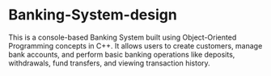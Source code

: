# Banking-System-design
This is a console-based Banking System built using Object-Oriented Programming concepts in C++. It allows users to create customers, manage bank accounts, and perform basic banking operations like deposits, withdrawals, fund transfers, and viewing transaction history.
